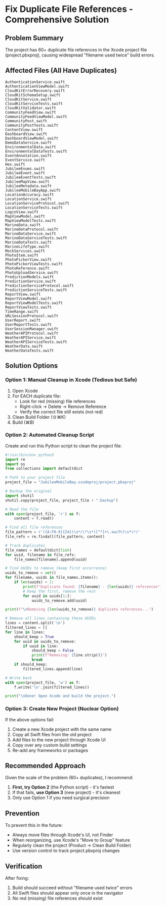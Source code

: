 # Fix Duplicate File References - Comprehensive Solution

## Problem Summary

The project has 60+ duplicate file references in the Xcode project file (project.pbxproj), causing widespread "filename used twice" build errors.

## Affected Files (All Have Duplicates)

```
AuthenticationService.swift
AuthenticationViewModel.swift
CloudKitErrorRecovery.swift
CloudKitSchemaSetup.swift
CloudKitService.swift
CloudKitServiceTests.swift
CloudKitValidator.swift
CommunityFeedView.swift
CommunityFeedViewModel.swift
CommunityPost.swift
CommunityPostTests.swift
ContentView.swift
DashboardView.swift
DashboardViewModel.swift
DemoDataService.swift
EnvironmentalData.swift
EnvironmentalDataTests.swift
EventAnnotation.swift
EventService.swift
Hex.swift
JubileeEnums.swift
JubileeEvent.swift
JubileeEventTests.swift
JubileeMapView.swift
JubileeMetadata.swift
JubileeMobileBayApp.swift
LocationAccuracy.swift
LocationService.swift
LocationServiceProtocol.swift
LocationServiceTests.swift
LoginView.swift
MapViewModel.swift
MapViewModelTests.swift
MarineData.swift
MarineDataProtocol.swift
MarineDataService.swift
MarineDataServiceTests.swift
MarineDataTests.swift
MarineLifeType.swift
MockServices.swift
PhotoItem.swift
PhotoPickerView.swift
PhotoPickerViewTests.swift
PhotoReference.swift
PhotoUploadService.swift
PredictionModels.swift
PredictionService.swift
PredictionServiceProtocol.swift
PredictionServiceTests.swift
ReportView.swift
ReportViewModel.swift
ReportViewModelTests.swift
ReportViewTests.swift
TimeRange.swift
URLSessionProtocol.swift
UserReport.swift
UserReportTests.swift
UserSessionManager.swift
WeatherAPIProtocol.swift
WeatherAPIService.swift
WeatherAPIServiceTests.swift
WeatherData.swift
WeatherDataTests.swift
```

## Solution Options

### Option 1: Manual Cleanup in Xcode (Tedious but Safe)

1. Open Xcode
2. For EACH duplicate file:
   - Look for red (missing) file references
   - Right-click → Delete → Remove Reference
   - Verify the correct file still exists (not red)
3. Clean Build Folder (⇧⌘K)
4. Build (⌘B)

### Option 2: Automated Cleanup Script

Create and run this Python script to clean the project file:

```python
#!/usr/bin/env python3
import re
import os
from collections import defaultdict

# Path to your project file
project_file = "JubileeMobileBay.xcodeproj/project.pbxproj"

# Backup the original
import shutil
shutil.copy(project_file, project_file + ".backup")

# Read the file
with open(project_file, 'r') as f:
    content = f.read()

# Find all file references
file_pattern = r'([A-F0-9]{24})\s*/\*\s*([^*]+\.swift)\s*\*/'
file_refs = re.findall(file_pattern, content)

# Track duplicates
file_names = defaultdict(list)
for uuid, filename in file_refs:
    file_names[filename].append(uuid)

# Find UUIDs to remove (keep first occurrence)
uuids_to_remove = set()
for filename, uuids in file_names.items():
    if len(uuids) > 1:
        print(f"Duplicate found: {filename} - {len(uuids)} references")
        # Keep the first, remove the rest
        for uuid in uuids[1:]:
            uuids_to_remove.add(uuid)

print(f"\nRemoving {len(uuids_to_remove)} duplicate references...")

# Remove all lines containing these UUIDs
lines = content.split('\n')
filtered_lines = []
for line in lines:
    should_keep = True
    for uuid in uuids_to_remove:
        if uuid in line:
            should_keep = False
            print(f"Removing: {line.strip()}")
            break
    if should_keep:
        filtered_lines.append(line)

# Write back
with open(project_file, 'w') as f:
    f.write('\n'.join(filtered_lines))

print("\nDone! Open Xcode and build the project.")
```

### Option 3: Create New Project (Nuclear Option)

If the above options fail:

1. Create a new Xcode project with the same name
2. Copy all Swift files from the old project
3. Add files to the new project through Xcode UI
4. Copy over any custom build settings
5. Re-add any frameworks or packages

## Recommended Approach

Given the scale of the problem (60+ duplicates), I recommend:

1. **First, try Option 2** (the Python script) - it's fastest
2. If that fails, **use Option 3** (new project) - it's cleanest
3. Only use Option 1 if you need surgical precision

## Prevention

To prevent this in the future:
- Always move files through Xcode's UI, not Finder
- When reorganizing, use Xcode's "Move to Group" feature
- Regularly clean the project (Product → Clean Build Folder)
- Use version control to track project.pbxproj changes

## Verification

After fixing:
1. Build should succeed without "filename used twice" errors
2. All Swift files should appear only once in the navigator
3. No red (missing) file references should exist